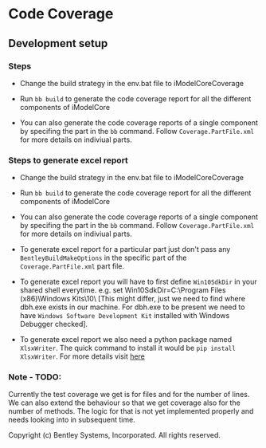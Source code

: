 # Code Coverage

## Development setup

### Steps

- Change the build strategy in the env.bat file to iModelCoreCoverage

- Run `bb build` to generate the code coverage report for all the different components of iModelCore

- You can also generate the code coverage reports of a single component by specifing the part in the `bb` command. Follow `Coverage.PartFile.xml` for more details on indiviual parts.

### Steps to generate excel report

- Change the build strategy in the env.bat file to iModelCoreCoverage

- Run `bb build` to generate the code coverage report for all the different components of iModelCore

- You can also generate the code coverage reports of a single component by specifing the part in the `bb` command. Follow `Coverage.PartFile.xml` for more details on indiviual parts.

- To generate excel report for a particular part just don't pass any `BentleyBuildMakeOptions` in the specific part of the `Coverage.PartFile.xml` part file.

- To generate excel report you will have to first define `Win10SdkDir` in your shared shell everytime. e.g. set Win10SdkDir=C:\Program Files (x86)\Windows Kits\10\ [This might differ, just we need to find where dbh.exe exists in our machine. For dbh.exe to be present we need to have `Windows Software Development Kit` installed with Windows Debugger checked].

- To generate excel report we also need a python package named `XlsxWriter`. The quick command to install it would be `pip install XlsxWriter`. For more details visit [here](https://pypi.org/project/XlsxWriter/)

### Note - TODO:

Currently the test coverage we get is for files and for the number of lines. We can also extend the behaviour so that we get coverage also for the number of methods. The logic for that is not yet implemented properly and needs looking into in subsequent time.

Copyright (c) Bentley Systems, Incorporated. All rights reserved.
